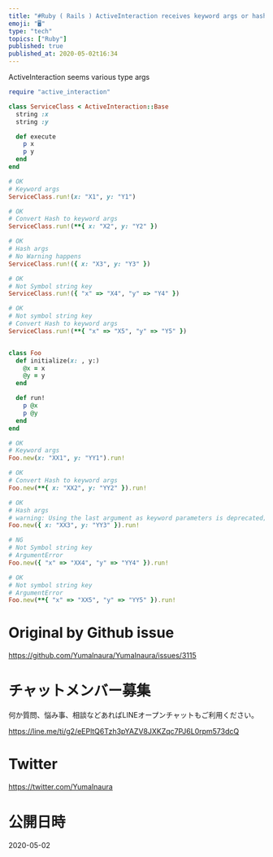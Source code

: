 ```yaml
---
title: "#Ruby ( Rails ) ActiveInteraction receives keyword args or hash ?"
emoji: "🖥"
type: "tech"
topics: ["Ruby"]
published: true
published_at: 2020-05-02t16:34
---
```



ActiveInteraction seems various type args

```rb
require "active_interaction"

class ServiceClass < ActiveInteraction::Base
  string :x
  string :y

  def execute
    p x
    p y
  end
end

# OK
# Keyword args
ServiceClass.run!(x: "X1", y: "Y1")

# OK
# Convert Hash to keyword args
ServiceClass.run!(**{ x: "X2", y: "Y2" })

# OK
# Hash args
# No Warning happens
ServiceClass.run!({ x: "X3", y: "Y3" })

# OK
# Not Symbol string key
ServiceClass.run!({ "x" => "X4", "y" => "Y4" })

# OK
# Not symbol string key
# Convert Hash to keyword args
ServiceClass.run!(**{ "x" => "X5", "y" => "Y5" })


class Foo
  def initialize(x: , y:)
    @x = x
    @y = y
  end

  def run!
    p @x
    p @y
  end
end

# OK
# Keyword args
Foo.new(x: "XX1", y: "YY1").run!

# OK
# Convert Hash to keyword args
Foo.new(**{ x: "XX2", y: "YY2" }).run!

# OK
# Hash args
# warning: Using the last argument as keyword parameters is deprecated; maybe ** should be added to the call
Foo.new({ x: "XX3", y: "YY3" }).run!

# NG
# Not Symbol string key
# ArgumentError
Foo.new({ "x" => "XX4", "y" => "YY4" }).run!

# OK
# Not symbol string key
# ArgumentError
Foo.new(**{ "x" => "XX5", "y" => "YY5" }).run!

```

# Original by Github issue

https://github.com/YumaInaura/YumaInaura/issues/3115











<!-- Update From Qiita API -->

# チャットメンバー募集


何か質問、悩み事、相談などあればLINEオープンチャットもご利用ください。

https://line.me/ti/g2/eEPltQ6Tzh3pYAZV8JXKZqc7PJ6L0rpm573dcQ





# Twitter


https://twitter.com/YumaInaura


<!-- Update From Qiita API -->



# 公開日時

2020-05-02
